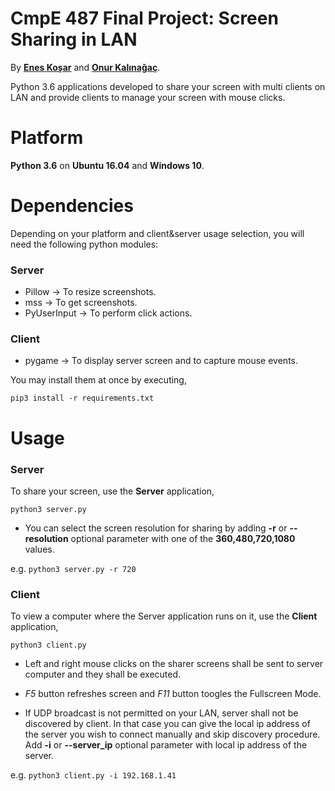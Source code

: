 # CmpE 487 Final Project: Screen Sharing in LAN
By **[Enes Koşar](https://github.com/eneskosr)** and **[Onur Kalınağaç](https://github.com/Onurklngc)**.

Python 3.6 applications developed to share your screen with multi clients on LAN and provide clients to manage your screen with mouse clicks.

# Platform
**Python 3.6** on **Ubuntu 16.04** and **Windows 10**.

# Dependencies
Depending on your platform and client&server usage selection, you will need the following python modules:

### Server
* Pillow -> To resize screenshots.
* mss -> To get screenshots.
* PyUserInput -> To perform click actions.

### Client
* pygame -> To display server screen and to capture mouse events.

You may install them at once by executing,

`pip3 install -r requirements.txt`

# Usage
### Server
To share your screen, use the **Server** application,

`python3 server.py`

* You can select the screen resolution for sharing by adding **-r** or **--resolution** optional parameter with one of the **360,480,720,1080** values.

e.g. `python3 server.py -r 720`

### Client
To view a computer where the Server application runs on it, use the **Client** application,

`python3 client.py`

* Left and right mouse clicks on the sharer screens shall be sent to server computer and they shall be executed.

* _F5_ button refreshes screen and _F11_ button toogles the Fullscreen Mode.

* If UDP broadcast is not permitted on your LAN, server shall not be discovered by client. In that case you can give the local ip address of the server you wish to connect manually and skip discovery procedure. Add **-i** or **--server_ip** optional parameter with local ip address of the server.

e.g. `python3 client.py -i 192.168.1.41`
